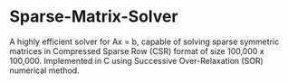 # Sparse-Matrix-Solver
A highly efficient solver for Ax = b, capable of solving sparse symmetric matrices in Compressed Sparse Row (CSR) format of size 100,000 x 100,000. Implemented in C using Successive Over-Relaxation (SOR) numerical method.
